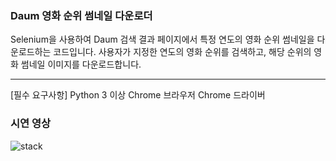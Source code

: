 
### Daum 영화 순위 썸네일 다운로더
Selenium을 사용하여 Daum 검색 결과 페이지에서 특정 연도의 영화 순위 썸네일을 다운로드하는 코드입니다. 
사용자가 지정한 연도의 영화 순위를 검색하고, 해당 순위의 영화 썸네일 이미지를 다운로드합니다.

---

[필수 요구사항]
Python 3 이상
Chrome 브라우저
Chrome 드라이버

 
### 시연 영상
![stack](https://github.com/jisoooo17/readme_img/blob/main/bbangkkeut_campaign/movie_crawling.gif)